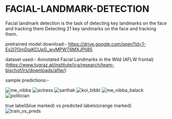 # FACIAL-LANDMARK-DETECTION
 Facial landmark detection is the task of detecting key landmarks on the face and tracking them
 Detecting 21 key landmarks on the face and tracking them.
 
 pretrained model download:- https://drive.google.com/open?id=1-Es2I7OmDqjKCUpG_wvMPWT6MXJPIi85
 
 dataset used:- 
 Annotated Facial Landmarks in the Wild (AFLW frontal)  (https://www.tugraz.at/institute/icg/research/team-bischof/lrs/downloads/aflw/)
 
 sample predictions:-
 
 ![me_nibba](https://user-images.githubusercontent.com/33664965/66774150-8ac7a180-eede-11e9-915d-c74b2aba6d4a.jpeg)
 ![actress](https://user-images.githubusercontent.com/33664965/66774182-9f0b9e80-eede-11e9-9d72-200a1542672a.jpeg)
 ![sarthak](https://user-images.githubusercontent.com/33664965/66774162-8ef3bf00-eede-11e9-8007-9cd56fab1438.jpeg)
 ![koi_bibbi](https://user-images.githubusercontent.com/33664965/66774149-8a2f0b00-eede-11e9-9da7-01eba103c9e6.jpeg)
 ![me_nibba_balack](https://user-images.githubusercontent.com/33664965/66774152-8ac7a180-eede-11e9-8f70-16af9a176a7c.jpeg)
 ![politician](https://user-images.githubusercontent.com/33664965/66774155-8c916500-eede-11e9-8186-d97e21d2865d.jpeg)
 
 
 
 true label(blue marked) vs predicted labels(orange marked)
 ![train_vs_preds](https://user-images.githubusercontent.com/33664965/66774163-9024ec00-eede-11e9-82c7-e4fe1aaeaad0.jpeg)

